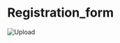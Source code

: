 # Registration_form
![Upload](https://github.com/AntonyWangai/Registration_form/assets/136501053/6793e8d1-6b2f-4a65-84b2-9b8b39a9285c)
